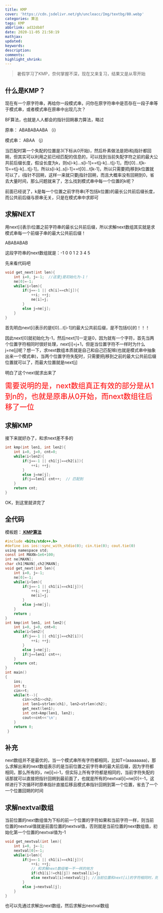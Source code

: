```yaml
---
title: KMP
cover: 'https://cdn.jsdelivr.net/gh/uncleacc/Img/textbg/80.webp'
categories: 算法
tags: KMP
abbrlink: ad32db8f
date: 2020-11-05 21:58:19
mathjax:
updated:
keywords:
description:
comments:
highlight_shrink:
---
```


> 暑假学习了KMP，奈何掌握不深，现在又来复习，结果又是从零开始

## 什么是KMP？

现在有一个原字符串，再给你一段模式串，问你在原字符串中是否存在一段子串等于模式串，或者模式串在原串中出现几次？

BF算法，也就是人人都会的指针回朔暴力算法，略过

原串： ABABABAABA  （i）

模式串： ABAA （j）

当匹配时第一个失配的位置是3(下标从0开始)，然后朴素做法是把i和j指针都回朔，但其实可以利用之前已经匹配的信息的，可以找到当前失配字符之前的最大公共前后缀长度，假设长度为k，则s[i-k]...s[i-1]==t[j-k]...t[j-1]，而t[0]...t[k-1]==t[j-k]...t[j-1]，所以s[i-k]..s[i-1]==t[0]...t[k-1]，所以只需要把j移到k位置就可以了，i指针不回朔，这样一来就只要j指针回朔，而且大概率没有回朔到0，省去大量时间，那么问题就来了，怎么找到模式串中每一个位置的k呢？

前面已经说了，k是每一个位置之前字符串(不包括k位置)的最长公共前后缀长度，而公共前后缀与原串无关，只是在模式串中求即可

## 求解NEXT

用next[i]表示i位置之前字符串的最长公共前后缀，所以求解next数组其实就是求模式串每一个前缀子串的最大公共前后缀！

ABABABAB

这段字符串的next数组就是：-1 0 0 1 2 3 4 5

先来看代码吧

```c
void get_next(int len){
	int i=0, j=-1;  //这里j是初始化为-1！
    ne[0]=-1;
	while(i<len){
		if(j==-1 || ch[i]==ch[j]){
			++i; ++j;
			ne[i]=j;
		}
		else j=ne[j];
	}
}
```

首先明白next[i]表示的是t[0]...t[i-1]的最大公共前后缀，是不包括t[i]的！！！

因此next[0]就初始化为-1，然后next[1]一定是0，因为就有一个字符，首先当两个位置字符相同时很好处理，next[i]=j+1，但是当位置字符不一样时为什么j=ne[j]呢？想一下，求next数组本质就是自己和自己匹配嘛(也就是模式串中抽象出来一个模式串)，当两个位置字符失配时，只需要把j移到之前的最大公共前后缀位置就可以了，而最大位置就是next[j]

明白了这个next就求出来了

<font color="red" size=5>需要说明的是，next数组真正有效的部分是从1到n的，也就是原串从0开始，而next数组往后移了一位</font>

## 求解KMP

接下来就好办了，和求next差不多的

```c
int kmp(int len1, int len2){
	int i=0, j=0, cnt=0;
	while(i<len2){
		if(j==-1 || ch1[j]==ch2[i]){
			++i; ++j;
		}
		else j=ne[j];
		if(j==len1) cnt++;  // 匹配到
	}
	return cnt;
}
```

OK，到这里就讲完了

## 全代码

模板题：[ **KMP算法**](https://vjudge.net/contest/388842#problem/H)

```c
#include <bits/stdc++.h>
#define ios ios::sync_with_stdio(0); cin.tie(0); cout.tie(0)
using namespace std;
const int MAXN=1e6+100;
int ne[MAXN];
char ch1[MAXN],ch2[MAXN];
void get_next(int len){
	int i=0, j=-1;
	ne[0]=-1;
	while(i<len){
		if(j==-1 || ch1[i]==ch1[j]){
			++i; ++j;
			ne[i]=j;
		}
		else j=ne[j];
	}
	return ;
}
int kmp(int len1, int len2){
	int i=0, j=0, cnt=0;
	while(i<len2){
		if(j==-1 || ch1[j]==ch2[i]){
			++i; ++j;
		}
		else j=ne[j];
		if(j==len1) cnt++;
	}
	return cnt;
}
int main()
{
	ios;
	int t;
	cin>>t;
	while(t--){
		cin>>ch1>>ch2;
		int len1=strlen(ch1), len2=strlen(ch2);
		get_next(len1);
		int cnt=kmp(len1, len2);
		cout<<cnt<<'\n';
	}
	return 0;
 } 
```

## 补充

next数组并不是最优的，当一个模式串所有字符都相同，比如T=(aaaaaaaa)，那么求解出来的next数组表示的是当前位置之前字符串的最大前后缀，因为字符都相同，那么所有的i，ne[i]=i-1，但实际上所有字符都是相同的，当前字符失配的话那就可以直接把指针回朔到最前面了，也就是所有的nextval[i]=ne[0]=-1，这样进行下次循环时原串指针直接后移且模式串指针回朔到第一个位置，省去了一个一个位置回朔的时间

## 求解nextval数组

当前位置的next数组值为下标的前一个位置的字符如果和当前字符一样，则当前位置的nextval值就是前面位置的nextval值，否则就是当前位置的next数组值，初始化第一个位置的nextval值为-1

```c
void get_nextval(int len){
	int i=0, j=-1;
	nextval[0]=-1;
	while(i<len){
		if(j==-1 || ch1[i]==ch1[j]){
			++i; ++j;
            // 和求解next数组唯一不一样的地方
			if(ch1[i]!=ch1[j]) nextval[i]=j;  
			else nextval[i]=nextval[j]; //当前位置和next[i]的字符相同时，则不需要回朔到next[i]位置，因为这个位置的字符一定会失配，所以让nextval[i]直接指向nextval[next[i]]，当没有跳步回朔操作时next和nextval值是一样的
		}
		else j=nextval[j];
	}
}
```

也可以先通过求解出next数组，然后求解出nextval数组
